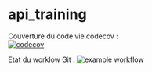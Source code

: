 # api_training

Couverture du code vie codecov : <br>
[![codecov](https://codecov.io/gh/palpatoune/api_training/branch/main/graph/badge.svg)](https://codecov.io/gh/palpatoune/api_training)

 Etat du worklow Git :
 ![example workflow](https://github.com/palpatoune/api_training/actions/workflows/build.yml/badge.svg)
